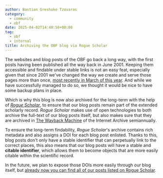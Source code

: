 ```yaml
---
author: Bastian Greshake Tzovaras
category:
  - community
  - obf 
date: 2025-04-02T14:49:50+00:00
tag:
  - obf
  - internal
title: Archiving the OBF blog via Rogue Scholar
---
```


The websites and blog posts of the OBF go back a long way, with the first posts having been published all the way back in June 2001.
Keeping them accessible and findable under stable links is not an easy feat, especially given that since 2001 we've changed the way we create and serve those pages more than once, [most recently in March of this year](https://www.open-bio.org/posts/2025-03-04-new-website/).
And while we have successfully managed to do so, we thought it would be nice to have some backup plans in place.

Which is why this blog is now also archived for the long-term with the help of [_Rogue Scholar_](https://rogue-scholar.org/), to ensure that our blog posts remain part of the extended scholarly record.
_Rogue Scholar_ makes use of open technologies to both archive the full-text of our blog posts itself, but also makes sure that they are archived in [The Wayback Machine](https://web.archive.org/) of the Internet Archive semiannually.

To ensure the long-term findability, _Rogue Scholar_'s archive contains rich metadata and also assigns a DOI for each blog post enlisted.
Thanks to this, blog posts don't only have a stable identifier that can perpetually link to the correct places, this also means that our blog posts will have a stable and **citable identifier**, which allows them to become objects that are more easily citable within the scientific record. 

In the future, we plan to expose those DOIs more easily through our blog itself, but [already now you can find all of our posts listed on Rogue Scholar](https://rogue-scholar.org/communities/obf/records?q=&l=list&p=1&s=10&sort=newest).
